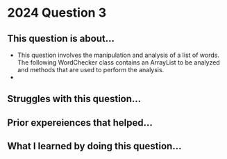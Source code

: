 
# 2024 Question 3

## This question is about...
- This question involves the manipulation and analysis of a list of words. The following WordChecker
class contains an ArrayList<String> to be analyzed and methods that are used to perform the
analysis.
-
  
## Struggles with this question...



## Prior expereiences that helped...



## What I learned by doing this question...


